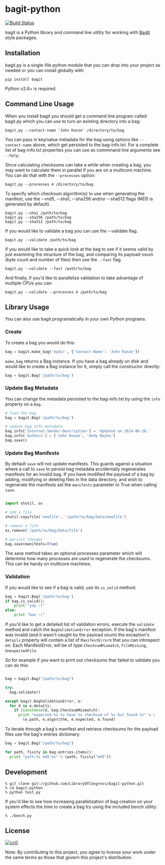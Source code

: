 bagit-python
============

[![Build Status](https://travis-ci.org/LibraryOfCongress/bagit-python.svg)](http://travis-ci.org/LibraryOfCongress/bagit-python)

bagit is a Python library and command line utility for working with  [BagIt](http://purl.org/net/bagit) style packages.

Installation
------------

bagit.py is a single-file python module that you can drop into your project as
needed or you can install globally with:

    pip install bagit

Python v2.6+ is required.

Command Line Usage
------------------

When you install bagit you should get a command line program called bagit.py
which you can use to turn an existing directory into a bag:

    bagit.py --contact-name 'John Kunze' /directory/to/bag

You can pass in key/value metadata for the bag using options like
`--contact-name` above, which get persisted to the bag-info.txt. For a
complete list of bag-info.txt properties you can use as commmand line
arguments see `--help`.

Since calculating checksums can take a while when creating a bag, you may want
to calculate them in parallel if you are on a multicore machine. You can do
that with the `--processes` option:

    bagit.py --processes 4 /directory/to/bag

To specify which checksum algorithm(s) to use when generating the manifest,
use the --md5, --sha1, --sha256 and/or --sha512 flags (MD5 is generated by default).

    bagit.py --sha1 /path/to/bag
    bagit.py --sha256 /path/to/bag
    bagit.py --sha512 /path/to/bag

If you would like to validate a bag you can use the --validate flag.

    bagit.py --validate /path/to/bag

If you would like to take a quick look at the bag to see if it seems valid
by just examining the structure of the bag, and comparing its payload-oxum (byte
count and number of files) then use the `--fast` flag.

    bagit.py --validate --fast /path/to/bag

And finally, if you'd like to parallelize validation to take advantage of
multiple CPUs you can:

    bagit.py --validate --processes 4 /path/to/bag

Library Usage
-------------

You can also use bagit programatically in your own Python programs.

### Create

To create a bag you would do this:

```python
bag = bagit.make_bag('mydir', {'Contact-Name': 'John Kunze'})
```

`make_bag` returns a Bag instance. If you have a bag already on disk and would
like to create a Bag instance for it, simply call the constructor directly:

```python
bag = bagit.Bag('/path/to/bag')
```

### Update Bag Metadata

You can change the metadata persisted to the bag-info.txt by using the `info`
property on a `Bag`.

```python
# load the bag
bag = bagit.Bag('/path/to/bag')

# update bag info metadata
bag.info['Internal-Sender-Description'] = 'Updated on 2014-06-28.'
bag.info['Authors'] = ['John Kunze', 'Andy Boyko']
bag.save()
```

### Update Bag Manifests

By default `save` will not update manifests. This guards against a situation
where a call to `save` to persist bag metadata accidentally regenerates
manifests for an invalid bag. If you have modified the payload of a bag by
adding, modifying or deleting files in the data directory, and wish to
regenerate the manifests set the `manifests` parameter to True when calling
`save`.

```python

import shutil, os

# add a file
shutil.copyfile('newfile', '/path/to/bag/data/newfile')

# remove a file
os.remove('/path/to/bag/data/file')

# persist changes
bag.save(manifests=True)
```

The save method takes an optional processes parameter which will
determine how many processes are used to regenerate the checksums.
This can be handy on multicore machines.

### Validation

If you would like to see if a bag is valid, use its `is_valid` method:

```python
bag = bagit.Bag('/path/to/bag')
if bag.is_valid():
    print "yay :)"
else:
    print "boo :("
```

If you'd like to get a detailed list of validation errors,
execute the `validate` method and catch the `BagValidationError`
exception. If the bag's manifest was invalid (and it wasn't caught by the
payload oxum) the exception's `details` property will contain a list of
`ManifestError`s that you can introspect on. Each ManifestError, will be of
type `ChecksumMismatch`, `FileMissing`, `UnexpectedFile`.

So for example if you want to print out checksums that failed to validate
you can do this:

```python

bag = bagit.Bag("/path/to/bag")

try:
  bag.validate()

except bagit.BagValidationError, e:
  for d in e.details:
    if isinstance(d, bag.ChecksumMismatch):
      print "expected %s to have %s checksum of %s but found %s" % \
        (e.path, e.algorithm, e.expected, e.found)
```

To iterate through a bag's manifest and retrieve checksums for the payload
files use the bag's entries dictionary:

```python
bag = bagit.Bag("/path/to/bag")

for path, fixity in bag.entries.items():
  print "path:%s md5:%s" % (path, fixity["md5"])
```

Development
-----------

    % git clone git://github.com/LibraryOfCongress/bagit-python.git
    % cd bagit-python
    % python test.py

If you'd like to see how increasing parallelization of bag creation on
your system effects the time to create a bag try using the included bench
utility:

    % ./bench.py

License
-------

[![cc0](http://i.creativecommons.org/p/zero/1.0/88x31.png)](http://creativecommons.org/publicdomain/zero/1.0/)

Note: By contributing to this project, you agree to license your work under the
same terms as those that govern this project's distribution.
